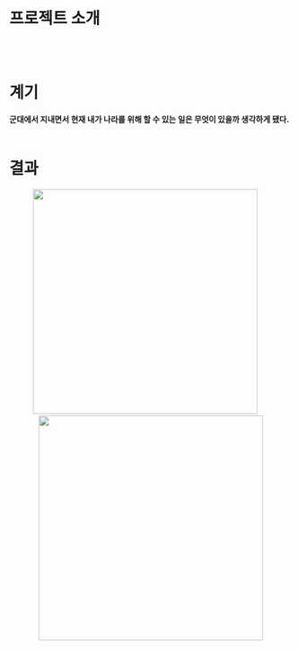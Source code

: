 # 프로젝트 소개
<br/><br/>

# 계기
**군대에서 지내면서 현재 내가 나라를 위해 할 수 있는 일은 무엇이 있을까 생각하게 됐다.**
<br/><br/>

# 결과
<p align="center">
  <img src="https://github.com/user-attachments/assets/06fdf030-8d92-470e-99d6-563f428b0567" width="400"/>
  &nbsp;&nbsp;&nbsp;&nbsp;
  <img src="https://github.com/user-attachments/assets/76aaefd2-156e-4419-ac65-3e62bbd643eb" width="400"/>
</p>
